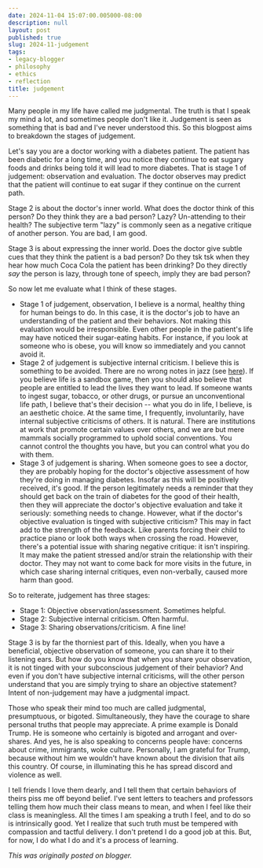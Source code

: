 ```yaml
---
date: 2024-11-04 15:07:00.005000-08:00
description: null
layout: post
published: true
slug: 2024-11-judgement
tags:
- legacy-blogger
- philosophy
- ethics
- reflection
title: judgement
---
```




Many people in my life have called me judgmental. The truth is that I speak my mind a lot, and sometimes people don't like it. Judgement is seen as something that is bad and I've never understood this. So this blogpost aims to breakdown the stages of judgement.  
  
Let's say you are a doctor working with a diabetes patient. The patient has been diabetic for a long time, and you notice they continue to eat sugary foods and drinks being told it will lead to more diabetes. That is stage 1 of judgement: observation and evaluation. The doctor observes may predict that the patient will continue to eat sugar if they continue on the current path.   
  
Stage 2 is about the doctor's inner world. What does the doctor think of this person? Do they think they are a bad person? Lazy? Un-attending to their health? The subjective term "lazy" is commonly seen as a negative critique of another person. You are bad, I am good.   
  
Stage 3 is about expressing the inner world. Does the doctor give subtle cues that they think the patient is a bad person? Do they tsk tsk when they hear how much Coca Cola the patient has been drinking? Do they directly *say* the person is lazy, through tone of speech, imply they are bad person?  
  
So now let me evaluate what I think of these stages.  


* Stage 1 of judgement, observation, I believe is a normal, healthy thing for human beings to do. In this case, it is the doctor's job to have an understanding of the patient and their behaviors. Not making this evaluation would be irresponsible. Even other people in the patient's life may have noticed their sugar-eating habits. For instance, if you look at someone who is obese, you will know so immediately and you cannot avoid it.
* Stage 2 of judgement is subjective internal criticism. I believe this is something to be avoided. There are no wrong notes in jazz (see [here](https://www.rohanprasad.org/2024/11/the-spirit-of-jazz.html)). If you believe life is a sandbox game, then you should also believe that people are entitled to lead the lives they want to lead. If someone wants to ingest sugar, tobacco, or other drugs, or pursue an unconventional life path, I believe that's their decision -- what you do in life, I believe, is an aesthetic choice. At the same time, I frequently, involuntarily, have internal subjective criticisms of others. It is natural. There are institutions at work that promote certain values over others, and we are but mere mammals socially programmed to uphold social conventions. You cannot control the thoughts you have, but you can control what you do with them.
* Stage 3 of judgement is sharing. When someone goes to see a doctor, they are probably hoping for the doctor's objective assessment of how they're doing in managing diabetes. Insofar as this will be positively received, it's good. If the person legitimately needs a reminder that they should get back on the train of diabetes for the good of their health, then they will appreciate the doctor's objective evaluation and take it seriously: something needs to change. However, what if the doctor's objective evaluation is tinged with subjective criticism? This may in fact add to the strength of the feedback. Like parents forcing their child to practice piano or look both ways when crossing the road. However, there's a potential issue with sharing negative critique: it isn't inspiring. It may make the patient stressed and/or strain the relationship with their doctor. They may not want to come back for more visits in the future, in which case sharing internal critiques, even non-verbally, caused more harm than good.

So to reiterate, judgement has three stages:

* Stage 1: Objective observation/assessment. Sometimes helpful.
* Stage 2: Subjective internal criticism. Often harmful.
* Stage 3: Sharing observations/criticism. A fine line!

Stage 3 is by far the thorniest part of this. Ideally, when you have a beneficial, objective observation of someone, you can share it to their listening ears. But how do you know that when you share your observation, it is not tinged with your subconscious judgement of their behavior? And even if you don't have subjective internal criticisms, will the other person understand that you are simply trying to share an objective statement? Intent of non-judgement may have a judgmental impact.  
  
Those who speak their mind too much are called judgmental, presumptuous, or bigoted. Simultaneously, they have the courage to share personal truths that people may appreciate. A prime example is Donald Trump. He is someone who certainly is bigoted and arrogant and over-shares. And yes, he is also speaking to concerns people have: concerns about crime, immigrants, woke culture. Personally, I am grateful for Trump, because without him we wouldn't have known about the division that ails this country. Of course, in illuminating this he has spread discord and violence as well.  
  
I tell friends I love them dearly, and I tell them that certain behaviors of theirs piss me off beyond belief. I've sent letters to teachers and professors telling them how much their class means to mean, and when I feel like their class is meaningless. All the times I am speaking a truth I feel, and to do so is intrinsically good. Yet I realize that such truth must be tempered with compassion and tactful delivery. I don't pretend I do a good job at this. But, for now, I do what I do and it's a process of learning.   

*This was originally posted on blogger.*
